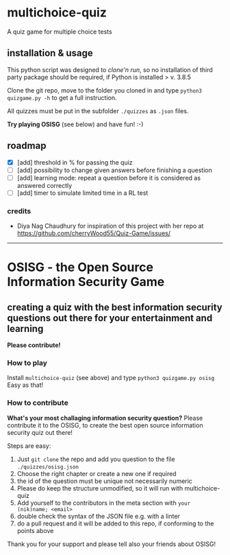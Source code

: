 # multichoice-quiz
A quiz game for multiple choice tests

## installation & usage

This python script was designed to *clone'n run*, so no installation of third party package should be required, if Python is installed > v. 3.8.5

Clone the git repo, move to the folder you cloned in and type `python3 quizgame.py -h` to get a full instruction.

All quizzes must be put in the subfolder `./quizzes` as `.json` files.

**Try playing OSISG** (see below) and have fun! :-)

## roadmap

- [x] [add] threshold in % for passing the quiz
- [ ] [add] possibility to change given answers before finishing a question
- [ ] [add] learning mode: repeat a question before it is considered as answered correctly
- [ ] [add] timer to simulate limited time in a RL test

### credits

- Diya Nag Chaudhury for inspiration of this project with her repo at https://github.com/cherryWood55/Quiz-Game/issues/

---

# OSISG - the Open Source Information Security Game
## creating a quiz with the best information security questions out there for your entertainment and learning

**Please contribute!**

### How to play

Install `multichoice-quiz` (see above) and type `python3 quizgame.py osisg`
Easy as that! 

### How to contribute

**What's your most challaging information security question?**
Please contribute it to the OSISG, to create the best open source information security quiz out there!

Steps are easy:
1. Just `git clone` the repo and add you question to the file `./quizzes/osisg.json`
2. Choose the right chapter or create a new one if required
3. the id of the question must be unique not necessarily numeric
4. Please do keep the structure unmodified, so it will run with multichoice-quiz
5. Add yourself to the contributors in the meta section with `your (nik)name; <email>`
6. double check the syntax of the JSON file e.g. with a linter
7. do a pull request and it will be added to this repo, if conforming to the points above

Thank you for your support and please tell also your friends about OSISG!